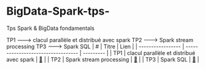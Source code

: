 # BigData-Spark-tps-
Tps Spark &amp; BigData fondamentals

TP1 ---> clacul parallèle et distribué avec spark
TP2 ---> Spark stream processing
TP3 --->  Spark SQL
|           #              |                     Titre                     |          Lien        |
|     -----------------    |        ----------------------------------     |       ---------      |
|            TP1           |           clacul parallèle et distribué avec spark                   | [:link:](https://github.com/omar-el01/BigData-Spark-tps-/tree/main/TP1_spark) |
|           TP2            |             Spark stream processing        | [:link:](https://github.com/omar-el01/BigData-Spark-tps-/tree/main/TP2_sparkstreaming) |
|           TP3            |           Spark SQL          | [:link:](https://github.com/omar-el01/BigData-Spark-tps-/tree/main/TP3_SparkSql) |
